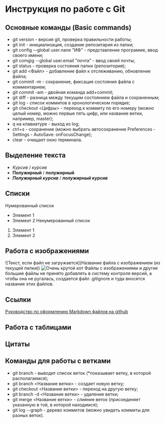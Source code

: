 # Инструкция по работе с Git

## Основные команды (Basic commands)

* git version - версия git, проверка правильности работы;
* git init - инициализация, создание репозитария из папки;
* git config --global user.nane "ИФ" - представление программе, ввод своего имени;
* git comgig --global user.email "почта" - ввод своей почты;
* git status - проверка состояния папки (репозитория);
* git add <Файл> - добавление файл к отслеживанию, обновление файла;
* git commit -m - сохранение, фиксация состояния файла с комментарием;
* git commit -am - двойная команда add+commit;
* git diff - разница между текущим состоянием файла и сохраненным;
* git log - список коммитов в хронологическом порядке;
* git checkout <Цифры> - переход к коммиту по его номеру (можно целый номер, можно первые пять цифр, или название ветки, например, master);
* q на клавиатуре - выход из log;
* ctrl+s - сохранение (можно выбрать автосохранение Preferences - Settings - AutoSave: onFocusChange);
* clear - очищает окно терминала.

## Выделение текста
* *Курсив* / _курсив_
* **Полужирный** / __полужирный__
* **_Полужирный курсив_** / __*полужирный курсив*__

## Списки
Нумерованный список
* Элемент 1
* Элемент 2
Ненумерованный список
1. Элемент 1
2. Элемент 2

## Работа с изображениями
![Текст, если файл не загружается](Название файла с изображением (из текущей папки))
![Очень крутой кот](cool_cat.jpg)
Файлы с изображениями и другие большие файлы не принято добавлять в систему контроля версий, а чтобы она не ругалась, создается файл .gitignore и туда вносятся названия этих файлов.

## Ссылки
[Руководство по оформлению Markdown файлов на github](https://gist.github.com/Jekins/2bf2d0638163f1294637)

## Работа с таблицами

## Цитаты

## Команды для работы с ветками
* git branch - выводит список веток (*показывает ветку, в которой располагаемся);
* git branch <Название ветки> - создает новую ветку;
* git checkout <Название ветки> - переход на другую ветку;
* git branch -d <Название ветки> - удаление ветки;
* git merge <Название ветки> - слияние веток (присоединяет указанную в той, в которой находимся);
* git log --graph - дерево коммитов (можно увидеть коммиты для разных веток).





